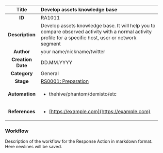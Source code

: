 | Title                       | Develop assets knowledge base         |
|:---------------------------:|:--------------------|
| **ID**                      | RA1011            |
| **Description**             | Develop assets knowledge base. It will help you to compare observed activity with a normal activity profile for a specific host, user or network segment   |
| **Author**                  | your name/nickname/twitter        |
| **Creation Date**           | DD.MM.YYYY |
| **Category**                | General      |
| **Stage**                   |[RS0001: Preparation](../Response_Stages/RS0001.md)| 
| **Automation** |<ul><li>thehive/phantom/demisto/etc</li></ul>|
| **References** |<ul><li>[https://example.com](https://example.com)</li></ul>|

### Workflow

Description of the workflow for the Response Action in markdown format.  
Here newlines will be saved.  
